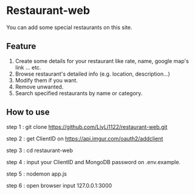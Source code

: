# Restaurant-web
You can add some special restaurants on this site.
## Feature
1. Create some details for your restaurant like rate, name, google map's link ... etc.
2. Browse restaurant's detailed info (e.g. location, description...)
3. Modify them if you want.
4. Remove unwanted.
5. Search specified restaurants by name or category.

## How to use
step 1 : git clone https://github.com/LiyLi1122/restaurant-web.git

step 2 : get ClientID on https://api.imgur.com/oauth2/addclient

step 3 : cd restaurant-web

step 4 : input your ClientID and MongoDB password on .env.example.

step 5 : nodemon app.js

step 6 : open browser input 127.0.0.1:3000














